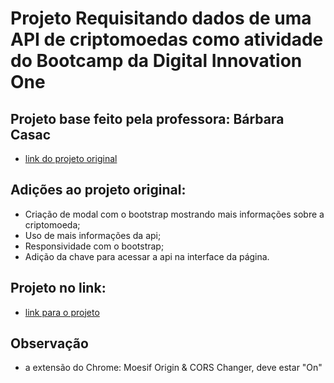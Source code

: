 # Projeto Requisitando dados de uma API de criptomoedas como atividade do Bootcamp da Digital Innovation One

## Projeto base feito pela professora: Bárbara Casac
* [link do projeto original](https://github.com/bahcasac/DigitalOne)

## Adições ao projeto original:
* Criação de modal com o bootstrap mostrando mais informações sobre a criptomoeda;
* Uso de mais informações da api;
* Responsividade com o bootstrap;
* Adição da chave para acessar a api na interface da página.

## Projeto no link:
* [link para o projeto](https://app.netlify.com/sites/stupefied-neumann-24a706/settings/access)

## Observação
* a extensão do Chrome: Moesif Origin & CORS Changer, deve estar "On"
